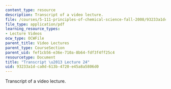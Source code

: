 ```yaml
---
content_type: resource
description: Transcript of a video lecture.
file: /courses/5-111-principles-of-chemical-science-fall-2008/93233a1dca0d613b4720e45a8a5806d0_5-111F08-L24.pdf
file_type: application/pdf
learning_resource_types:
- Lecture Videos
ocw_type: OCWFile
parent_title: Video Lectures
parent_type: CourseSection
parent_uid: fef1cb56-e36e-710a-8b64-fdf3f4ff25c4
resourcetype: Document
title: "Transcript \u2013 Lecture 24"
uid: 93233a1d-ca0d-613b-4720-e45a8a5806d0
---
```

Transcript of a video lecture.

